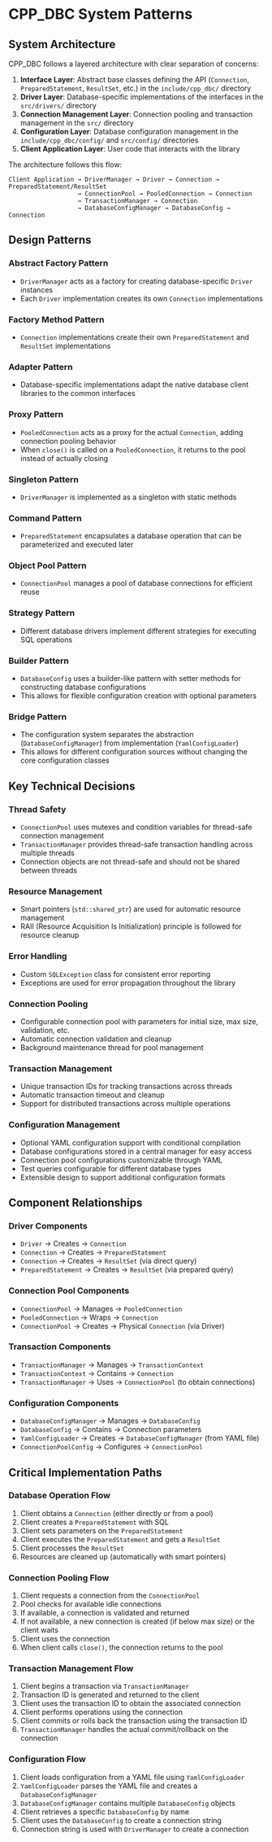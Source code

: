 # CPP_DBC System Patterns

## System Architecture

CPP_DBC follows a layered architecture with clear separation of concerns:

1. **Interface Layer**: Abstract base classes defining the API (`Connection`, `PreparedStatement`, `ResultSet`, etc.) in the `include/cpp_dbc/` directory
2. **Driver Layer**: Database-specific implementations of the interfaces in the `src/drivers/` directory
3. **Connection Management Layer**: Connection pooling and transaction management in the `src/` directory
4. **Configuration Layer**: Database configuration management in the `include/cpp_dbc/config/` and `src/config/` directories
5. **Client Application Layer**: User code that interacts with the library

The architecture follows this flow:
```
Client Application → DriverManager → Driver → Connection → PreparedStatement/ResultSet
                   → ConnectionPool → PooledConnection → Connection
                   → TransactionManager → Connection
                   → DatabaseConfigManager → DatabaseConfig → Connection
```

## Design Patterns

### Abstract Factory Pattern
- `DriverManager` acts as a factory for creating database-specific `Driver` instances
- Each `Driver` implementation creates its own `Connection` implementations

### Factory Method Pattern
- `Connection` implementations create their own `PreparedStatement` and `ResultSet` implementations

### Adapter Pattern
- Database-specific implementations adapt the native database client libraries to the common interfaces

### Proxy Pattern
- `PooledConnection` acts as a proxy for the actual `Connection`, adding connection pooling behavior
- When `close()` is called on a `PooledConnection`, it returns to the pool instead of actually closing

### Singleton Pattern
- `DriverManager` is implemented as a singleton with static methods

### Command Pattern
- `PreparedStatement` encapsulates a database operation that can be parameterized and executed later

### Object Pool Pattern
- `ConnectionPool` manages a pool of database connections for efficient reuse

### Strategy Pattern
- Different database drivers implement different strategies for executing SQL operations

### Builder Pattern
- `DatabaseConfig` uses a builder-like pattern with setter methods for constructing database configurations
- This allows for flexible configuration creation with optional parameters

### Bridge Pattern
- The configuration system separates the abstraction (`DatabaseConfigManager`) from implementation (`YamlConfigLoader`)
- This allows for different configuration sources without changing the core configuration classes

## Key Technical Decisions

### Thread Safety
- `ConnectionPool` uses mutexes and condition variables for thread-safe connection management
- `TransactionManager` provides thread-safe transaction handling across multiple threads
- Connection objects are not thread-safe and should not be shared between threads

### Resource Management
- Smart pointers (`std::shared_ptr`) are used for automatic resource management
- RAII (Resource Acquisition Is Initialization) principle is followed for resource cleanup

### Error Handling
- Custom `SQLException` class for consistent error reporting
- Exceptions are used for error propagation throughout the library

### Connection Pooling
- Configurable connection pool with parameters for initial size, max size, validation, etc.
- Automatic connection validation and cleanup
- Background maintenance thread for pool management

### Transaction Management
- Unique transaction IDs for tracking transactions across threads
- Automatic transaction timeout and cleanup
- Support for distributed transactions across multiple operations

### Configuration Management
- Optional YAML configuration support with conditional compilation
- Database configurations stored in a central manager for easy access
- Connection pool configurations customizable through YAML
- Test queries configurable for different database types
- Extensible design to support additional configuration formats

## Component Relationships

### Driver Components
- `Driver` → Creates → `Connection`
- `Connection` → Creates → `PreparedStatement`
- `Connection` → Creates → `ResultSet` (via direct query)
- `PreparedStatement` → Creates → `ResultSet` (via prepared query)

### Connection Pool Components
- `ConnectionPool` → Manages → `PooledConnection`
- `PooledConnection` → Wraps → `Connection`
- `ConnectionPool` → Creates → Physical `Connection` (via Driver)

### Transaction Components
- `TransactionManager` → Manages → `TransactionContext`
- `TransactionContext` → Contains → `Connection`
- `TransactionManager` → Uses → `ConnectionPool` (to obtain connections)

### Configuration Components
- `DatabaseConfigManager` → Manages → `DatabaseConfig`
- `DatabaseConfig` → Contains → Connection parameters
- `YamlConfigLoader` → Creates → `DatabaseConfigManager` (from YAML file)
- `ConnectionPoolConfig` → Configures → `ConnectionPool`

## Critical Implementation Paths

### Database Operation Flow
1. Client obtains a `Connection` (either directly or from a pool)
2. Client creates a `PreparedStatement` with SQL
3. Client sets parameters on the `PreparedStatement`
4. Client executes the `PreparedStatement` and gets a `ResultSet`
5. Client processes the `ResultSet`
6. Resources are cleaned up (automatically with smart pointers)

### Connection Pooling Flow
1. Client requests a connection from the `ConnectionPool`
2. Pool checks for available idle connections
3. If available, a connection is validated and returned
4. If not available, a new connection is created (if below max size) or the client waits
5. Client uses the connection
6. When client calls `close()`, the connection returns to the pool

### Transaction Management Flow
1. Client begins a transaction via `TransactionManager`
2. Transaction ID is generated and returned to the client
3. Client uses the transaction ID to obtain the associated connection
4. Client performs operations using the connection
5. Client commits or rolls back the transaction using the transaction ID
6. `TransactionManager` handles the actual commit/rollback on the connection

### Configuration Flow
1. Client loads configuration from a YAML file using `YamlConfigLoader`
2. `YamlConfigLoader` parses the YAML file and creates a `DatabaseConfigManager`
3. `DatabaseConfigManager` contains multiple `DatabaseConfig` objects
4. Client retrieves a specific `DatabaseConfig` by name
5. Client uses the `DatabaseConfig` to create a connection string
6. Connection string is used with `DriverManager` to create a connection
